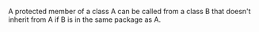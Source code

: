 A protected member of a class A can be called from a class B that doesn't
inherit from A if B is in the same package as A.
